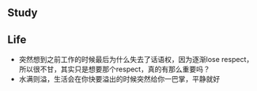 ## Study

## Life
- 突然想到之前工作的时候最后为什么失去了话语权，因为逐渐lose respect，所以很不甘，其实只是想要那个respect，真的有那么重要吗？
- 水满则溢，生活会在你快要溢出的时候突然给你一巴掌，平静就好
